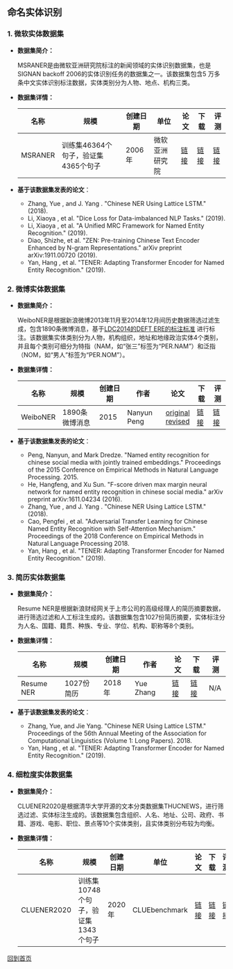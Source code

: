 ## 命名实体识别

### 1. 微软实体数据集
- **数据集简介：**

    MSRANER是由微软亚洲研究院标注的新闻领域的实体识别数据集，也是SIGNAN backoff 2006的实体识别任务的数据集之一。该数据集包含5 万多条中文实体识别标注数据，实体类别分为人物、地点、机构三类。
- **数据集详情：**

    | 名称      | 规模 | 创建日期 | 单位 | 论文 | 下载 | 评测 |
    | --------- | ---- |  --- | ---- | ---- | ---- | ---- |
    | MSRANER |  训练集46364个句子，验证集4365个句子  |   2006年   |微软亚洲研究院 |    [链接](https://www.aclweb.org/anthology/W06-0115.pdf)   |   [链接](https://github.com/InsaneLife/ChineseNLPCorpus/tree/master/NER/MSRA) | [链接](https://www.aclweb.org/anthology/W06-0115.pdf)|

- **基于该数据集发表的论文**：
    - Zhang, Yue , and  J. Yang . "Chinese NER Using Lattice LSTM." (2018).
    - Li, Xiaoya , et al. "Dice Loss for Data-imbalanced NLP Tasks." (2019).
    - Li, Xiaoya , et al. "A Unified MRC Framework for Named Entity Recognition." (2019).
    - Diao, Shizhe, et al. "ZEN: Pre-training Chinese Text Encoder Enhanced by N-gram Representations." arXiv preprint arXiv:1911.00720 (2019).
    - Yan, Hang , et al. "TENER: Adapting Transformer Encoder for Named Entity Recognition." (2019).


### 2. 微博实体数据集
- **数据集简介：**

    WeiboNER是根据新浪微博2013年11月至2014年12月间历史数据筛选过滤生成，包含1890条微博消息，基于[LDC2014的DEFT ERE的标注标准](https://tac.nist.gov/2016/KBP/guidelines/DEFT_ERE_Entities_IndividualGroup_Guidelines_V2.6.pdf)
    进行标注。该数据集实体类别分为人物，机构组织，地址和地缘政治实体4个类别，并且每个类别可细分为特指（NAM，如“张三”标签为“PER.NAM”）和泛指（NOM，如“男人”标签为“PER.NOM”）。

- **数据集详情：**

    | 名称      | 规模 | 创建日期| 作者 | 论文 | 下载 | 评测 |
    | --------- | ---- |  --- | ---- | ---- | ---- | ---- |
    | WeiboNER | 1890条微博消息 | 2015  |   Nanyun Peng | [original](https://www.aclweb.org/anthology/D15-1064.pdf)<br>[revised](https://arxiv.org/abs/1611.04234)    |     [链接](https://github.com/hltcoe/golden-horse)  |[链接](http://www.cs.jhu.edu/~npeng/papers/golden_horse_supplement.pdf) |
- **基于该数据集发表的论文**：
    - Peng, Nanyun, and Mark Dredze. "Named entity recognition for chinese social media with jointly trained embeddings." Proceedings of the 2015 Conference on Empirical Methods in Natural Language Processing. 2015.
    - He, Hangfeng, and Xu Sun. "F-score driven max margin neural network for named entity recognition in chinese social media." arXiv preprint arXiv:1611.04234 (2016).
    - Zhang, Yue , and  J. Yang . "Chinese NER Using Lattice LSTM." (2018).
    - Cao, Pengfei , et al. "Adversarial Transfer Learning for Chinese Named Entity Recognition with Self-Attention Mechanism." Proceedings of the 2018 Conference on Empirical Methods in Natural Language Processing 2018.
    - Yan, Hang , et al. "TENER: Adapting Transformer Encoder for  Named Entity Recognition." (2019).

### 3. 简历实体数据集
- **数据集简介：**

    Resume NER是根据新浪财经网关于上市公司的高级经理人的简历摘要数据，进行筛选过滤和人工标注生成的。该数据集包含1027份简历摘要，实体标注分为人名、国籍、籍贯、种族、专业、学位、机构、职称等8个类别。

- **数据集详情：**

    | 名称      | 规模 | 创建日期 | 作者 | 论文 | 下载 | 评测 |
    | --------- | ---- | --- | ---- | ---- | ---- | ---- |
    | Resume NER | 1027份简历  |  2018年 | Yue Zhang | [链接](https://arxiv.org/abs/1805.02023) | [链接](https://github.com/jiesutd/LatticeLSTM)  | N/A|

- **基于该数据集发表的论文**：
    - Zhang, Yue, and Jie Yang. "Chinese NER Using Lattice LSTM." Proceedings of the 56th Annual Meeting of the Association for Computational Linguistics (Volume 1: Long Papers). 2018.
    - Yan, Hang , et al. "TENER: Adapting Transformer Encoder for  Named Entity Recognition." (2019).

### 4. 细粒度实体数据集
- **数据集简介：**

    CLUENER2020是根据清华大学开源的文本分类数据集THUCNEWS，进行筛选过滤、实体标注生成的。该数据集包含组织、人名、地址、公司、政府、书籍、游戏、电影、职位、景点等10个实体类别，且实体类别分布较为均衡。
- **数据集详情：**

    | 名称      | 规模 | 创建日期 | 单位 | 论文 | 下载 | 评测 |
    | --------- | ---- | ---- | ---- | ---- | ---- | ---- |
    | CLUENER2020 | 训练集10748个句子，验证集1343个句子 | 2020年 | CLUEbenchmark  | [链接](https://arxiv.org/abs/2001.04351)  | [链接](https://www.cluebenchmarks.com/introduce.html)    |      [链接](https://github.com/CLUEbenchmark/CLUENER2020)|
    
    
    
[回到首页](/README.md)    
